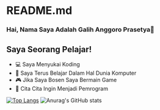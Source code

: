 # README.md

### Hai, Nama Saya Adalah Galih Anggoro Prasetya👋

## Saya Seorang Pelajar!
- 💻  Saya Menyukai Koding
- 🌱  Saya Terus Belajar Dalam Hal Dunia Komputer
- 🎮  Jika Saya Bosen Saya Bermain Game
- 🏅  Cita Cita Ingin Menjadi Pemrogram

[![Top Langs](https://github-readme-stats.vercel.app/api/top-langs/?username=galihap76&langs_count=8)](https://github.com/anuraghazra/github-readme-stats) ![Anurag's GitHub stats](https://github-readme-stats.vercel.app/api?username=galihap76&show_icons=true&theme=dark)


